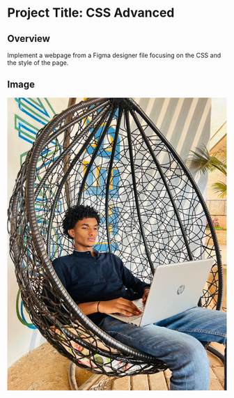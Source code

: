 # Project Title: CSS Advanced

## Overview

Implement a webpage from a Figma designer file focusing on the CSS and the style of the page.


## Image

![](Ahmed_Khalid.png)